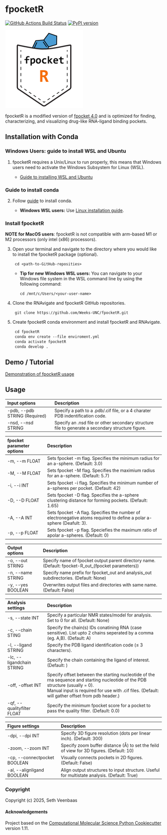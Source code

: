 fpocketR
==============================
[//]: # (Badges)
[![GitHub Actions Build Status](https://github.com/weeks-UNC/fpocketR/workflows/CI/badge.svg)](https://github.com/weeks-UNC/fpocketR/actions?query=workflow%3ACI)
[![PyPI version](https://img.shields.io/pypi/v/fpocketR.svg)](https://pypi.org/project/fpocketR/)

<img src="fpocketR_logo.png" alt="fpocketR logo" width="250" height="250" />

fpocketR is a modified version of [fpocket 4.0](https://github.com/Discngine/fpocket) and is optimized for finding, characterizing, and visualizing drug-like RNA-ligand binding pockets.

## Installation with Conda

### Windows Users: guide to install WSL and Ubuntu

1. fpocketR requires a Unix/Linux to run properly, this means that Windows users need to activate the Windows Subsystem for Linux (WSL). 

   * [Guide to installing WSL and Ubuntu](https://www.freecodecamp.org/news/how-to-install-wsl2-windows-subsystem-for-linux-2-on-windows-10/)

### Guide to install conda

2. Follow [guide](https://conda.io/projects/conda/en/latest/user-guide/install/index.html) to install conda.

   * **Windows WSL users:** Use [Linux installation guide](https://conda.io/projects/conda/en/latest/user-guide/install/linux.html).

### Install fpocketR

**NOTE for MacOS users**: fpocketR is not compatible with arm-based M1 or M2 processors (only intel (x86) processors).

3. Open your terminal and navigate to the directory where you would like to install the fpocketR package (optional).

        cd <path-to-GitHub-reposities>

    * **Tip for new Windows WSL users:** You can navigate to your Windows file system in the WSL command line by using the following command:

          cd /mnt/c/Users/<your-user-name>


4. Clone the RNAvigate and fpocketR GitHub repositories.

        git clone https://github.com/Weeks-UNC/fpocketR.git

5. Create fpocketR conda environment and install fpocketR and RNAvigate.

        cd fpocketR
        conda env create --file enviroment.yml
        conda activate fpocketR
        conda develop .

## Demo / Tutorial

[Demonstration of fpocketR usage](https://github.com/Weeks-UNC/fpocketR/blob/main/Demo/fpocketR_demo.md)

## Usage

| Input options                 | Description                                                                                      |
| :---------------------------- | :----------------------------------------------------------------------------------------------- |
| -pdb, --pdb STRING (Required) | Specify a path to a .pdb/.cif file, or a 4 charater PDB indentification code.                    |
| -nsd, --nsd STRING            | Specify an .nsd file or other secondary structure file to generate a secondary structure figure. |



| fpocket parameter options | Description                                                                                                           |
| :------------------------ | :-------------------------------------------------------------------------------------------------------------------- |
| -m, --m FLOAT             | Sets fpocket -m flag. Specifies the minimum radius for an a-sphere. (Default: 3.0)                                    |
| -M, --M FLOAT             | Sets fpocket -M flag. Specifies the maximium radius for an a-sphere. (Default: 5.7)                                   |
| -i, --i INT               | Sets fpocket -i flag. Specifies the minimum number of a-spheres per pocket. (Default: 42)                             |
| -D, --D FLOAT             | Sets fpocket -D flag. Specifies the a-sphere clustering distance for forming pockets. (Default: 1.65)                 |
| -A, --A INT               | Sets fpocket -A flag. Specifies the number of electronegative atoms required to define a polar a-sphere (Deafult: 3). |
| -p, --p FLOAT             | Sets fpocket -p flag. Speciefies the maximum ratio of apolar a-spheres. (Default: 0)                                  |

| Output options    | Description                                                                                         |
| :---------------- | :-------------------------------------------------------------------------------------------------- |
| -o, --out STRING  | Specify name of fpocket output parent directory name. (Default: fpocket-R_out_{fpocket parameters}) |
| -n, --name STRING | Specify name prefix for fpocket_out and analysis_out subdirectories. (Default: None)                |
| -y, --yes BOOLEAN | Overwrites output files and directories with same name. (Default: False)                            |

| Analysis settings          | Description                                                                                                                                                                                                                        |
| :------------------------- | :--------------------------------------------------------------------------------------------------------------------------------------------------------------------------------------------------------------------------------- |
| -s, --state INT            | Specify a particular NMR states/model for analysis. Set to 0 for all. (Default: None)                                                                                                                                              |
| -c, --chain STING          | Specify the chain(s) IDs conatining RNA (case sensitive). List upto 2 chains seperated by a comma (eg. A,B). (Default: A)                                                                                                          |
| -l, --ligand STRING        | Specify the PDB ligand identification code (≤ 3 characters).                                                                                                                                                                       |
| -lc, --ligandchain STRING  | Specify the chain containing the ligand of interest. (Default: <first RNA chain>)                                                                                                                                                  |
| -off, -offset INT          | Specify offset between the starting nucleotide of the rna sequence and starting nucleotide of the PDB structure (usually = 0).<br>Manual input is required for use with .cif files. (Default: will gather offset from pdb header.) |
| -qf, --qualityfilter FLOAT | Specify the minimum fpocket score for a pocket to pass the quality filter. (Default: 0.0)                                                                                                                                          |

| Figure settings              | Description                                                                                 |
| :--------------------------- | :------------------------------------------------------------------------------------------ |
| -dpi, --dpi INT              | Specify 3D figure resolution (dots per linear inch). (Default: 300)                         |
| -zoom, --zoom INT            | Specify zoom buffer distance (Å) to set the feild of view for 3D figures. (Default: 10)     |
| -cp, --connectpocket BOOLEAN | Visually connects pockets in 2D figures. (Default: False)                                   |
| -al, --alignligand BOOLEAN   | Align output structures to input structure. Useful for multistate analysis. (Default: True) |

### Copyright

Copyright (c) 2025, Seth Veenbaas


#### Acknowledgements
 
Project based on the 
[Computational Molecular Science Python Cookiecutter](https://github.com/molssi/cookiecutter-cms) version 1.11.
